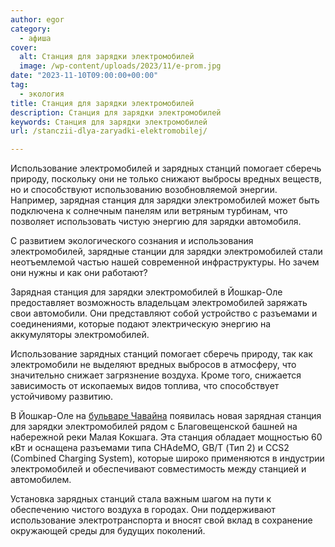```yaml
---
author: egor
category:
  - афиша
cover:
  alt: Станция для зарядки электромобилей
  image: /wp-content/uploads/2023/11/e-prom.jpg
date: "2023-11-10T09:00:00+00:00"
tag:
  - экология
title: Станция для зарядки электромобилей
description: Станция для зарядки электромобилей
keywords: Станция для зарядки электромобилей
url: /stanczii-dlya-zaryadki-elektromobilej/

---
```

Использование электромобилей и зарядных станций помогает сберечь природу, поскольку они не только снижают выбросы вредных веществ, но и способствуют использованию возобновляемой энергии. Например, зарядная станция для зарядки электромобилей может быть подключена к солнечным панелям или ветряным турбинам, что позволяет использовать чистую энергию для зарядки автомобиля.

С развитием экологического сознания и использования электромобилей, зарядные станции для зарядки электромобилей стали неотъемлемой частью нашей современной инфраструктуры. Но зачем они нужны и как они работают?

Зарядная станция для зарядки электромобилей в Йошкар-Оле предоставляет возможность владельцам электромобилей заряжать свои автомобили. Они представляют собой устройство с разъемами и соединениями, которые подают электрическую энергию на аккумуляторы электромобилей.

Использование зарядных станций помогает сберечь природу, так как электромобили не выделяют вредных выбросов в атмосферу, что значительно снижает загрязнение воздуха. Кроме того, снижается зависимость от ископаемых видов топлива, что способствует устойчивому развитию.

В Йошкар-Оле на [бульваре Чавайна](/bulvar-chavajna/) появилась новая зарядная станция для зарядки электромобилей рядом с Благовещенской башней на набережной реки Малая Кокшага. Эта станция обладает мощностью 60 кВт и оснащена разъемами типа CHAdeMO, GB/T (Тип 2) и CCS2 (Combined Charging System), которые широко применяются в индустрии электромобилей и обеспечивают совместимость между станцией и автомобилем.

Установка зарядных станций стала важным шагом на пути к обеспечению чистого воздуха в городах. Они поддерживают использование электротранспорта и вносят свой вклад в сохранение окружающей среды для будущих поколений.
